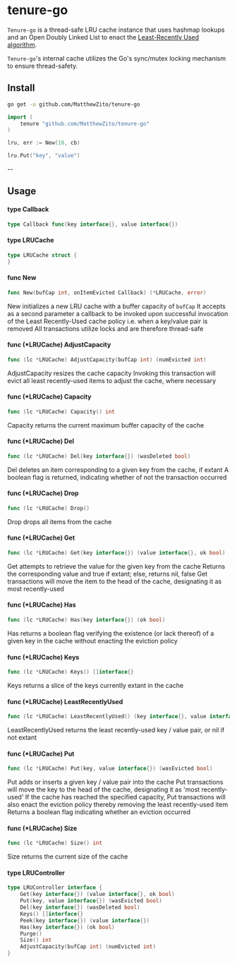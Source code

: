 # tenure-go

`Tenure-go` is a thread-safe LRU cache instance that uses hashmap lookups and an Open Doubly Linked List to enact the [Least-Recently Used algorithm](https://en.wikipedia.org/wiki/Cache_replacement_policies#Least_recently_used_(LRU)).

`Tenure-go`'s internal cache utilizes the Go's sync/mutex locking mechanism to ensure thread-safety.

## Install

```bash
go get -u github.com/MatthewZito/tenure-go
```

```go
import (
	tenure "github.com/MatthewZito/tenure-go"
)

lru, err := New(10, cb)

lru.Put("key", "value")
```

--

## Usage

#### type Callback

```go
type Callback func(key interface{}, value interface{})
```


#### type LRUCache

```go
type LRUCache struct {
}
```


#### func  New

```go
func New(bufCap int, onItemEvicted Callback) (*LRUCache, error)
```
New initializes a new LRU cache with a buffer capacity of `bufCap` It accepts as
a second parameter a callback to be invoked upon successful invocation of the
Least Recently-Used cache policy i.e. when a key/value pair is removed All
transactions utilize locks and are therefore thread-safe

#### func (*LRUCache) AdjustCapacity

```go
func (lc *LRUCache) AdjustCapacity(bufCap int) (numEvicted int)
```
AdjustCapacity resizes the cache capacity Invoking this transaction will evict
all least recently-used items to adjust the cache, where necessary

#### func (*LRUCache) Capacity

```go
func (lc *LRUCache) Capacity() int
```
Capacity returns the current maximum buffer capacity of the cache

#### func (*LRUCache) Del

```go
func (lc *LRUCache) Del(key interface{}) (wasDeleted bool)
```
Del deletes an item corresponding to a given key from the cache, if extant A
boolean flag is returned, indicating whether of not the transaction occurred

#### func (*LRUCache) Drop

```go
func (lc *LRUCache) Drop()
```
Drop drops all items from the cache

#### func (*LRUCache) Get

```go
func (lc *LRUCache) Get(key interface{}) (value interface{}, ok bool)
```
Get attempts to retrieve the value for the given key from the cache Returns the
corresponding value and true if extant; else, returns nil, false Get
transactions will move the item to the head of the cache, designating it as most
recently-used

#### func (*LRUCache) Has

```go
func (lc *LRUCache) Has(key interface{}) (ok bool)
```
Has returns a boolean flag verifying the existence (or lack thereof) of a given
key in the cache without enacting the eviction policy

#### func (*LRUCache) Keys

```go
func (lc *LRUCache) Keys() []interface{}
```
Keys returns a slice of the keys currently extant in the cache

#### func (*LRUCache) LeastRecentlyUsed

```go
func (lc *LRUCache) LeastRecentlyUsed() (key interface{}, value interface{})
```
LeastRecentlyUsed returns the least recently-used key / value pair, or nil if
not extant

#### func (*LRUCache) Put

```go
func (lc *LRUCache) Put(key, value interface{}) (wasEvicted bool)
```
Put adds or inserts a given key / value pair into the cache Put transactions
will move the key to the head of the cache, designating it as 'most
recently-used' If the cache has reached the specified capacity, Put transactions
will also enact the eviction policy thereby removing the least recently-used
item Returns a boolean flag indicating whether an eviction occurred

#### func (*LRUCache) Size

```go
func (lc *LRUCache) Size() int
```
Size returns the current size of the cache

#### type LRUController

```go
type LRUController interface {
	Get(key interface{}) (value interface{}, ok bool)
	Put(key, value interface{}) (wasEvicted bool)
	Del(key interface{}) (wasDeleted bool)
	Keys() []interface{}
	Peek(key interface{}) (value interface{})
	Has(key interface{}) (ok bool)
	Purge()
	Size() int
	AdjustCapacity(bufCap int) (numEvicted int)
}
```
